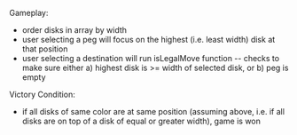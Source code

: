 Gameplay:
- order disks in array by width
- user selecting a peg will focus on the highest (i.e. least width) disk at that position
- user selecting a destination will run isLegalMove function
-- checks to make sure either a) highest disk is >= width of selected disk, or b) peg is empty

Victory Condition:
- if all disks of same color are at same position (assuming above, i.e. if all disks are on top of a disk of equal or greater width), game is won
